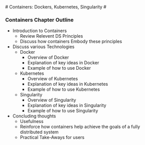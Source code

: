 <WIP>
 # Containers: Dockers, Kubernetes, Singularity #

 ### Containers Chapter Outline

- Introduction to Containers
    - Review Relevent DS Principles
    - Discuss how containers Embody these principles
- Discuss various Technologies
    - Docker
        - Overview of Docker
        - Explanation of key ideas in Docker
        - Example of how to use Docker
    - Kubernetes
        - Overview of Kubernetes
        - Explanation of key ideas in Kubernetes
        - Example of how to use Kubernetes
    - Singularity
        - Overview of Singularity
        - Explanation of key ideas in Singularity
        - Example of how to use Singularity
- Concluding thoughts
    - Usefulness
    - Reinforce how containers help achieve the goals of a fully distributed system
    - Practical Take-Aways for users





